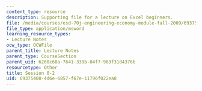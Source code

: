 ```yaml
---
content_type: resource
description: Supporting file for a lecture on Excel beginners.
file: /media/courses/esd-70j-engineering-economy-module-fall-2009/693754084d6e6857f67e11796f022ea8_ESD70session0_2.xls
file_type: application/msword
learning_resource_types:
- Lecture Notes
ocw_type: OCWFile
parent_title: Lecture Notes
parent_type: CourseSection
parent_uid: 6260c68a-7641-339b-04f7-963f31d4376b
resourcetype: Other
title: Session 0-2
uid: 69375408-4d6e-6857-f67e-11796f022ea8
---
```

